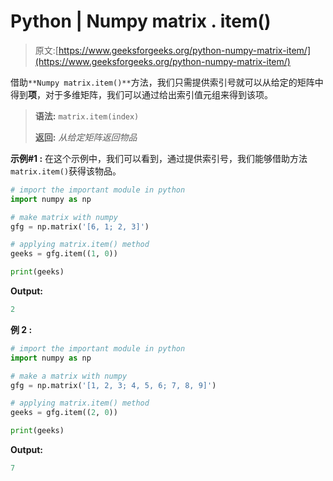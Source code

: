 # Python | Numpy matrix . item()

> 原文:[https://www.geeksforgeeks.org/python-numpy-matrix-item/](https://www.geeksforgeeks.org/python-numpy-matrix-item/)

借助`**Numpy matrix.item()**`方法，我们只需提供索引号就可以从给定的矩阵中得到**项**，对于多维矩阵，我们可以通过给出索引值元组来得到该项。

> **语法:** `matrix.item(index)`
> 
> **返回:** *从给定矩阵返回物品*

**示例#1 :**
在这个示例中，我们可以看到，通过提供索引号，我们能够借助方法`matrix.item()`获得该物品。

```py
# import the important module in python
import numpy as np

# make matrix with numpy
gfg = np.matrix('[6, 1; 2, 3]')

# applying matrix.item() method
geeks = gfg.item((1, 0))

print(geeks)
```

**Output:**

```py
2

```

**例 2 :**

```py
# import the important module in python
import numpy as np

# make a matrix with numpy
gfg = np.matrix('[1, 2, 3; 4, 5, 6; 7, 8, 9]')

# applying matrix.item() method
geeks = gfg.item((2, 0))

print(geeks)
```

**Output:**

```py
7

```